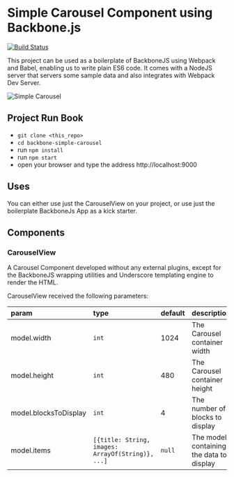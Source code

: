# Simple Carousel Component using Backbone.js
[![Build Status](https://travis-ci.org/jpinho/backbone-simple-carousel.svg?branch=master)](https://travis-ci.org/jpinho/backbone-simple-carousel)

This project can be used as a boilerplate of BackboneJS using Webpack and Babel, enabling us to write plain ES6 code. 
It comes with a NodeJS server that servers some sample data and also integrates with Webpack Dev Server.

![Simple Carousel](https://github.com/jpinho/backbone-simple-carousel/raw/master/demo.gif)

## Project Run Book

- `git clone <this_repo>`
- `cd backbone-simple-carousel` 
- run `npm install`
- run `npm start`
- open your browser and type the address http://localhost:9000

## Uses

You can either use just the CarouselView on your project, or use just the boilerplate BackboneJs App as a kick starter.

## Components

### CarouselView

A Carousel Component developed without any external plugins, except for the BackboneJS wrapping utilities and Underscore templating engine to render the HTML.

CarouselView received the following parameters:

|param|type|default|description|
|:--|:--|:--|:--|
|model.width|`int`|1024|The Carousel container width|
|model.height|`int`|480|The Carousel container height|
|model.blocksToDisplay|`int`|4|The number of blocks to display|
|model.items|`[{title: String, images: ArrayOf(String)}, ...]`|`null`|The model containing the data to display|
